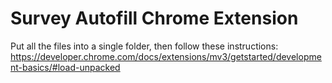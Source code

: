 # Survey Autofill Chrome Extension

Put all the files into a single folder, then follow these instructions: https://developer.chrome.com/docs/extensions/mv3/getstarted/development-basics/#load-unpacked

